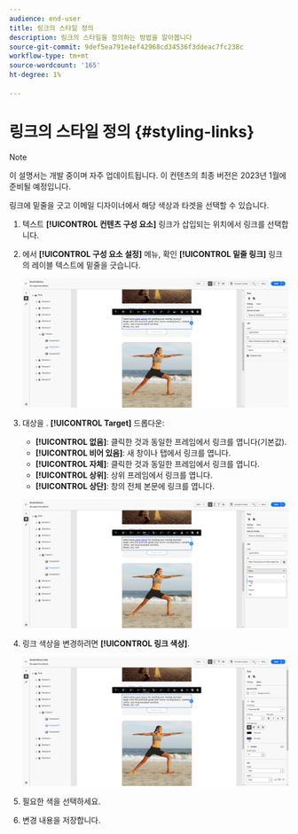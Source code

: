 ```yaml
---
audience: end-user
title: 링크의 스타일 정의
description: 링크의 스타일을 정의하는 방법을 알아봅니다
source-git-commit: 9def5ea791e4ef42968cd34536f3ddeac7fc238c
workflow-type: tm+mt
source-wordcount: '165'
ht-degree: 1%

---
```



# 링크의 스타일 정의 {#styling-links}

>[!NOTE]
>
>이 설명서는 개발 중이며 자주 업데이트됩니다. 이 컨텐츠의 최종 버전은 2023년 1월에 준비될 예정입니다.

링크에 밑줄을 긋고 이메일 디자이너에서 해당 색상과 타겟을 선택할 수 있습니다.

1. 텍스트 **[!UICONTROL 컨텐츠 구성 요소]** 링크가 삽입되는 위치에서 링크를 선택합니다.

1. 에서 **[!UICONTROL 구성 요소 설정]** 메뉴, 확인 **[!UICONTROL 밑줄 링크]** 링크의 레이블 텍스트에 밑줄을 긋습니다.

   ![](assets/link_1.png)

1. 대상을 . **[!UICONTROL Target]** 드롭다운:

   * **[!UICONTROL 없음]**: 클릭한 것과 동일한 프레임에서 링크를 엽니다(기본값).
   * **[!UICONTROL 비어 있음]**: 새 창이나 탭에서 링크를 엽니다.
   * **[!UICONTROL 자체]**: 클릭한 것과 동일한 프레임에서 링크를 엽니다.
   * **[!UICONTROL 상위]**: 상위 프레임에서 링크를 엽니다.
   * **[!UICONTROL 상단]**: 창의 전체 본문에 링크를 엽니다.

   ![](assets/link_2.png)

1. 링크 색상을 변경하려면 **[!UICONTROL 링크 색상]**.

   ![](assets/link_3.png)

1. 필요한 색을 선택하세요.

1. 변경 내용을 저장합니다.
